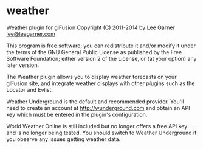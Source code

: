 weather
=======

Weather plugin for glFusion
Copyright (C) 2011-2014 by Lee Garner  lee@leegarner.com

This program is free software; you can redistribute it and/or modify
it under the terms of the GNU General Public License as published by
the Free Software Foundation; either version 2 of the License, or
(at your option) any later version.

The Weather plugin allows you to display weather forecasts on your
glFusion site, and integrate weather displays with other plugins such
as the Locator and Evlist.

Weather Underground is the default and recommended provider. You'll
need to create an account at http://wunderground.com and obtain
an API key which must be entered in the plugin's configuration.

World Weather Online is still included but no longer offers a free API
key and is no longer being tested. You should switch to Weather
Underground if you observe any issues getting weather data.
